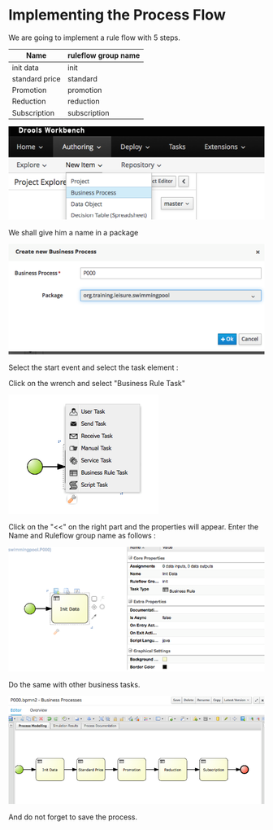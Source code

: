 # Implementing the Process Flow

We are going to implement a rule flow with 5 steps.

| Name           | ruleflow group name |
| -------------- | ------------------- |
| init data      | init                |
| standard price | standard            |
| Promotion      | promotion           |
| Reduction      | reduction           |
| Subscription   | subscription        |

![](../.gitbook/assets/action01.png)

We shall give him a name in a package

![](../.gitbook/assets/action02.png)

Select the start event and select the task element :&#x20;

Click on the wrench and select "Business Rule Task"

![](../.gitbook/assets/action04.png)

Click on the "<<" on the right part and the properties will appear. Enter the Name and Ruleflow group name as follows :

![](../.gitbook/assets/action05.png)

Do the same with other business tasks.

![](../.gitbook/assets/action06.png)

And do not forget to save the process.
